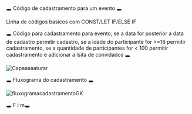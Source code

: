 🕳 Código de cadastramento para um evento 🕳

Linha de códigos basicos com CONST/LET      IF/ELSE IF

🕳 Código para cadastramento para evento, se a data for posterior a data de cadastro permitir cadastro, se a idade do participante for >=18 permitir cadastramento, se a quantidade de participantes for < 100 permitir cadastramento e adicionar a lsita de convidados 🕳

![Capaaaaaturar](https://user-images.githubusercontent.com/106829052/183600841-62322863-a9e7-4b1d-90e6-8485d4ca5dd7.PNG)

🕳 Fluxograma do cadastramento 🕳

![fluxogramacadastramentoGK](https://user-images.githubusercontent.com/106829052/183607808-b3560bd6-88e6-413e-9f9e-9b87ea060e5b.jpg)

🕳 F                      i                      m🕳                                       

